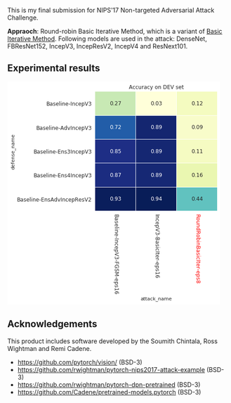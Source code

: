 This is my final submission for NIPS'17 Non-targeted Adversarial Attack Challenge.

**Appraoch**: Round-robin Basic Iterative Method, which is a variant of [Basic Iterative Method](https://arxiv.org/abs/1607.02533). Following models are used in the attack: DenseNet, FBResNet152, IncepV3, IncepResV2, IncepV4 and ResNext101.

## Experimental results

![experimental-result](attack_summary.png?raw=true)

## Acknowledgements

This product includes software developed by the Soumith Chintala, Ross Wightman and Remi Cadene.

* https://github.com/pytorch/vision/ (BSD-3)
* https://github.com/rwightman/pytorch-nips2017-attack-example (BSD-3)
* https://github.com/rwightman/pytorch-dpn-pretrained (BSD-3)
* https://github.com/Cadene/pretrained-models.pytorch (BSD-3)
